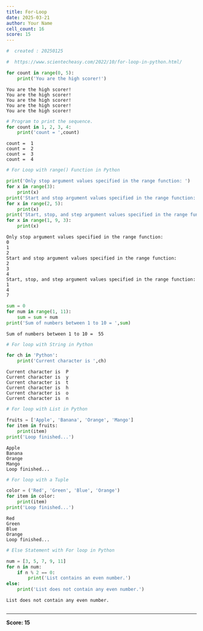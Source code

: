 ```yaml
---
title: For-Loop
date: 2025-03-21
author: Your Name
cell_count: 16
score: 15
---
```


```python
#  created : 20250125
```


```python
#  https://www.scientecheasy.com/2022/10/for-loop-in-python.html/
```


```python
for count in range(0, 5):
    print('You are the high scorer!')
```

    You are the high scorer!
    You are the high scorer!
    You are the high scorer!
    You are the high scorer!
    You are the high scorer!



```python
# Program to print the sequence.
for count in 1, 2, 3, 4:
    print('count = ',count)
```

    count =  1
    count =  2
    count =  3
    count =  4



```python
# For Loop with range() Function in Python

```


```python
print('Only stop argument values specified in the range function: ')
for x in range(3):
    print(x)
print('Start and stop argument values specified in the range function: ')
for x in range(2, 5):
    print(x)
print('Start, stop, and step argument values specified in the range function: ')
for x in range(1, 9, 3):
    print(x)
```

    Only stop argument values specified in the range function: 
    0
    1
    2
    Start and stop argument values specified in the range function: 
    2
    3
    4
    Start, stop, and step argument values specified in the range function: 
    1
    4
    7



```python
sum = 0
for num in range(1, 11):
    sum = sum + num
print('Sum of numbers between 1 to 10 = ',sum)
```

    Sum of numbers between 1 to 10 =  55



```python
# For loop with String in Python

```


```python
for ch in 'Python':
    print('Current character is ',ch)

```

    Current character is  P
    Current character is  y
    Current character is  t
    Current character is  h
    Current character is  o
    Current character is  n



```python
# For loop with List in Python

```


```python
fruits = ['Apple', 'Banana', 'Orange', 'Mango']
for item in fruits:
    print(item)
print('Loop finished...')
```

    Apple
    Banana
    Orange
    Mango
    Loop finished...



```python
# For loop with a Tuple

```


```python
color = ('Red', 'Green', 'Blue', 'Orange')
for item in color:
    print(item)
print('Loop finished...')
```

    Red
    Green
    Blue
    Orange
    Loop finished...



```python
# Else Statement with For loop in Python

```


```python
num = [3, 5, 7, 9, 11]
for n in num:
    if n % 2 == 0:
        print('List contains an even number.')
else:
    print('List does not contain any even number.')

```

    List does not contain any even number.



```python

```


---
**Score: 15**